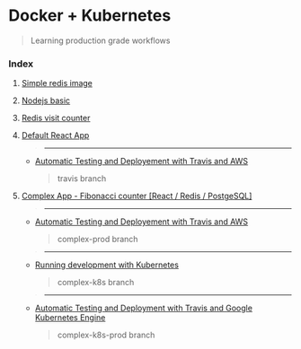 # Docker + Kubernetes

> Learning production grade workflows

### Index
1. [Simple redis image](https://github.com/udbhavsomani/Docker/tree/master/redis-image)

2. [Nodejs basic](https://github.com/udbhavsomani/Docker/tree/master/simpleweb)

3. [Redis visit counter](https://github.com/udbhavsomani/Docker/tree/master/visits)

4. [Default React App](https://github.com/udbhavsomani/Docker/tree/master/react-app)
    > <hr>
    - [Automatic Testing and Deployement with Travis and AWS](https://github.com/udbhavsomani/Docker/tree/travis)
        > travis branch

5. [Complex App - Fibonacci counter [React / Redis / PostgeSQL]](https://github.com/udbhavsomani/Docker/tree/master/complex)
    > <hr>
    - [Automatic Testing and Deployement with Travis and AWS](https://github.com/udbhavsomani/Docker/tree/complex-prod)
        > complex-prod branch
    > <hr>
    - [Running development with Kubernetes](https://github.com/udbhavsomani/Docker/tree/complex-k8s)
        > complex-k8s branch
    > <hr>
    - [Automatic Testing and Deployment with Travis and Google Kubernetes Engine](https://github.com/udbhavsomani/Docker/tree/complex-k8s-prod)
        > complex-k8s-prod branch